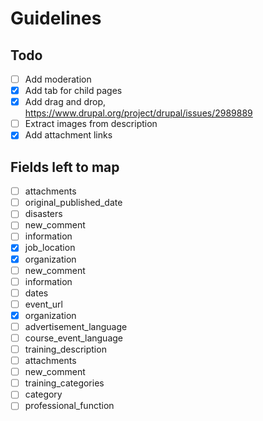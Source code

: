 # Guidelines

## Todo

- [ ] Add moderation
- [x] Add tab for child pages
- [x] Add drag and drop, https://www.drupal.org/project/drupal/issues/2989889
- [ ] Extract images from description
- [x] Add attachment links

## Fields left to map

- [ ] attachments
- [ ] original_published_date
- [ ] disasters
- [ ] new_comment
- [ ] information
- [x] job_location
- [x] organization
- [ ] new_comment
- [ ] information
- [ ] dates
- [ ] event_url
- [x] organization
- [ ] advertisement_language
- [ ] course_event_language
- [ ] training_description
- [ ] attachments
- [ ] new_comment
- [ ] training_categories
- [ ] category
- [ ] professional_function
